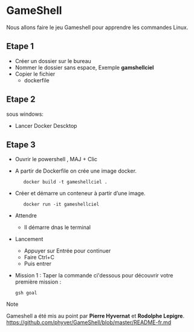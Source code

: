 # GameShell

Nous allons faire le jeu Gameshell pour apprendre les commandes Linux.


## Etape 1 
* Créer un dossier sur le bureau
* Nommer le dossier sans espace,     Exemple **gamshellciel**
* Copier le fichier
  * dockerfile
 

## Etape 2
sous windows:
* Lancer Docker Descktop

## Etape 3
* Ouvrir le powershell , MAJ + Clic
- A partir de Dockerfile on crée une image docker.

         docker build -t gameshellciel .
  
- Créer et démarre un conteneur à partir d’une image.

         docker run -it gameshellciel

- Attendre
  * Il démarre dnas le terminal

- Lancement
  * Appuyer sur Entrée pour continuer
  * Faire Ctrl+C
  * Puis entrer 

- Mission 1 :
   Taper la commande ci'dessous pour découvrir votre première mission :
    
      gsh goal

> [!NOTE]
> Gameshell a été mis au point par **Pierre Hyvernat** et **Rodolphe Lepigre**.
> https://github.com/phyver/GameShell/blob/master/README-fr.md
